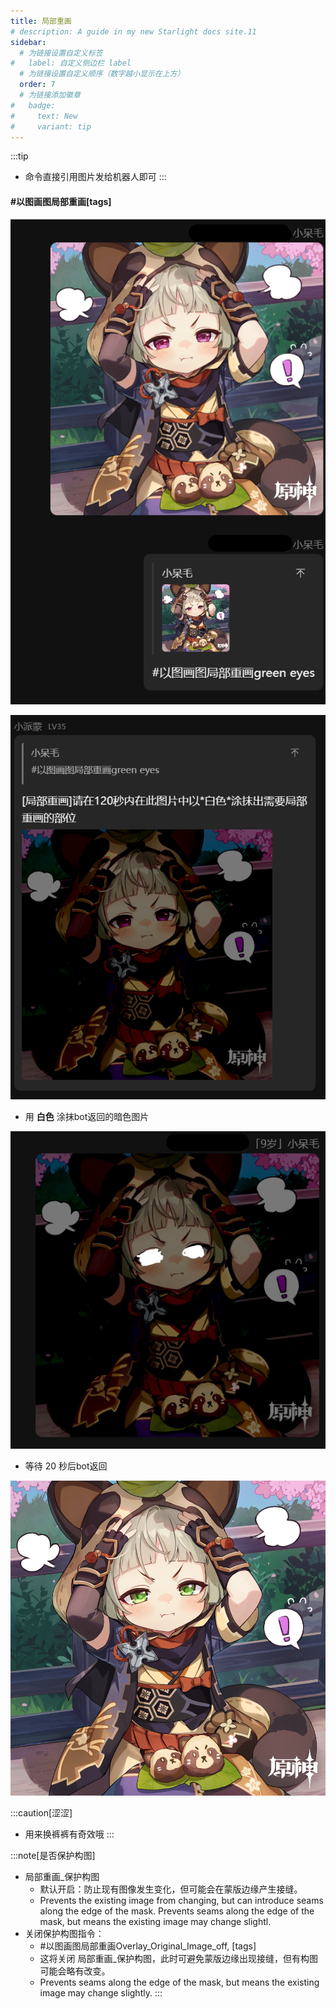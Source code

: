 ```yaml
---
title: 局部重画
# description: A guide in my new Starlight docs site.11
sidebar:
  # 为链接设置自定义标签
#   label: 自定义侧边栏 label
  # 为链接设置自定义顺序（数字越小显示在上方）
  order: 7
  # 为链接添加徽章
#   badge:
#     text: New
#     variant: tip
---
```


:::tip
- 命令直接引用图片发给机器人即可
:::

#### #以图画图局部重画[tags]

![alt text](../../../assets/局部重画1.png)

![alt text](../../../assets/局部重画2.png)

- 用 **白色** 涂抹bot返回的暗色图片

![alt text](../../../assets/局部重画2.5.png)

- 等待 20 秒后bot返回

![alt text](../../../assets/局部重画3.png)


:::caution[涩涩]
- 用来换裤裤有奇效哦
:::

:::note[是否保护构图]
- 局部重画_保护构图
  - 默认开启：防止现有图像发生变化，但可能会在蒙版边缘产生接缝。
  - Prevents the existing image from changing, but can introduce seams along the edge of the mask. Prevents seams along the edge of the mask, but means the existing image may change slightl.
- 关闭保护构图指令：
  - #以图画图局部重画Overlay_Original_Image_off, [tags]
  - 这将关闭 局部重画_保护构图，此时可避免蒙版边缘出现接缝，但有构图可能会略有改变。
  - Prevents seams along the edge of the mask, but means the existing image may change slightly.
:::